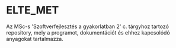 # ELTE_MET
Az MSc-s 'Szoftverfejlesztés a gyakorlatban 2' c. tárgyhoz tartozó repository, mely a programot, dokumentációt és ehhez kapcsolódó anyagokat tartalmazza.
